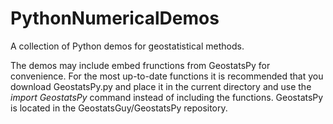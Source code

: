 # PythonNumericalDemos
A collection of Python demos for geostatistical methods.

The demos may include embed frunctions from GeostatsPy for convenience.  For the most up-to-date functions it is recommended that you download GeostatsPy.py and place it in the current directory and use the *import GeostatsPy* command instead of including the functions.  GeostatsPy is located in the GeostatsGuy/GeostatsPy repository. 
